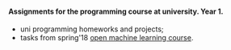 #### Assignments for the programming course at university. Year 1.

* uni programming homeworks and projects;
* tasks from spring'18 [open machine learning course](https://github.com/Yorko/mlcourse_open).

